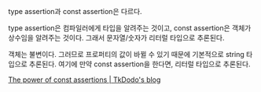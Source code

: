 type assertion과 const assertion은 다르다.

type assertion은 컴파일러에게 타입을 알려주는 것이고, const assertion은 객체가 상수임을 알려주는 것이다. 그래서 문자열/숫자가 리터럴 타입으로 추론된다.

객체는 불변이다. 그러므로 프로퍼티의 값이 바뀔 수 있기 때문에 기본적으로 string 타입으로 추론된다. 여기에 만약 const assertion을 한다면, 리터럴 타입으로 추론된다.




[The power of const assertions | TkDodo's blog](https://tkdodo.eu/blog/the-power-of-const-assertions)